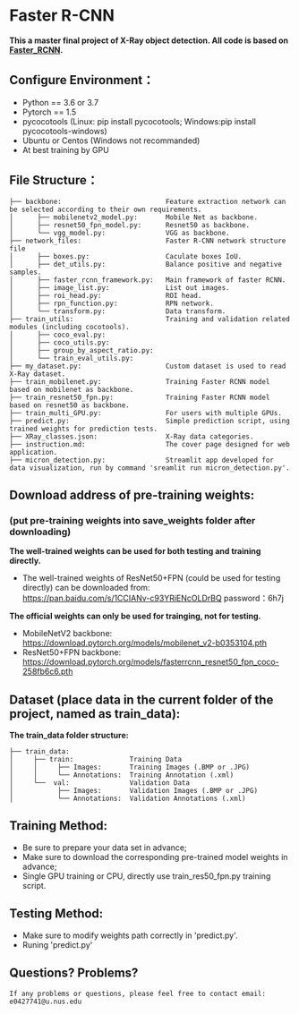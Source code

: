 # Faster R-CNN
**This a master final project of X-Ray object detection. All code is based on [Faster_RCNN](https://pytorch.org/docs/stable/_modules/torchvision/models/detection/faster_rcnn.html#fasterrcnn_resnet50_fpn).**

## Configure Environment：
* Python == 3.6 or 3.7
* Pytorch == 1.5
* pycocotools (Linux: pip install pycocotools;
  Windows:pip install pycocotools-windows)
* Ubuntu or Centos (Windows not recommanded)
* At best training by GPU

## File Structure：
```
├── backbone:                          Feature extraction network can be selected according to their own requirements.
│      ├── mobilenetv2_model.py:       Mobile Net as backbone.
│      ├── resnet50_fpn_model.py:      Resnet50 as backbone.
│      └── vgg_model.py:               VGG as backbone.
├── network_files:                     Faster R-CNN network structure file
│      ├── boxes.py:                   Caculate boxes IoU.
│      ├── det_utils.py:               Balance positive and negative samples.
│      ├── faster_rcnn_framework.py:   Main framework of faster RCNN.
│      ├── image_list.py:              List out images.
│      ├── roi_head.py:                ROI head.
│      ├── rpn_function.py:            RPN network.
│      └── transform.py:               Data transform.
├── train_utils:                       Training and validation related modules (including cocotools).
│      ├── coco_eval.py:               
│      ├── coco_utils.py:              
│      ├── group_by_aspect_ratio.py:   
│      └── train_eval_utils.py:        
├── my_dataset.py:                     Custom dataset is used to read X-Ray dataset.
├── train_mobilenet.py:                Training Faster RCNN model based on mobilenet as backbone.
├── train_resnet50_fpn.py:             Training Faster RCNN model based on resnet50 as backbone.
├── train_multi_GPU.py:                For users with multiple GPUs.
├── predict.py:                        Simple prediction script, using trained weights for prediction tests.
├── XRay_classes.json:                 X-Ray data categories.
├── instruction.md:                    The cover page designed for web application.
├── micron_detection.py:               Streamlit app developed for data visualization, run by command 'sreamlit run micron_detection.py'.
```

## Download address of pre-training weights: 
  ### (put pre-training weights into save_weights folder after downloading)
**The well-trained weights can be used for both testing and training directly.**
* The well-trained weights of ResNet50+FPN (could be used for testing directly) can be downloaded from:\
  https://pan.baidu.com/s/1CCIANv-c93YRiENcOLDrBQ password：6h7j 

**The official weights can only be used for trainging, not for testing.**
* MobileNetV2 backbone: https://download.pytorch.org/models/mobilenet_v2-b0353104.pth
* ResNet50+FPN backbone: https://download.pytorch.org/models/fasterrcnn_resnet50_fpn_coco-258fb6c6.pth

## Dataset (place data in the current folder of the project, named as train_data):
**The train_data folder structure:**
```
├── train_data: 
│     ├── train:              Training Data
│     │     ├── Images:       Training Images (.BMP or .JPG)
│     │     └── Annotations:  Training Annotation (.xml)
│     └──  val:               Validation Data    
│           ├── Images:       Validation Images (.BMP or .JPG)
│           └── Annotations:  Validation Annotations (.xml)
```

## Training Method:
* Be sure to prepare your data set in advance;
* Make sure to download the corresponding pre-trained model weights in advance;
* Single GPU training or CPU, directly use train_res50_fpn.py training script.

## Testing Method:
* Make sure to modify weights path correctly in 'predict.py'.
* Runing 'predict.py'

## Questions? Problems?
`If any problems or questions, please feel free to contact email: e0427741@u.nus.edu`
